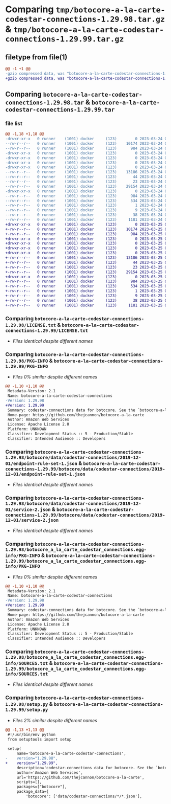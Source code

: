 # Comparing `tmp/botocore-a-la-carte-codestar-connections-1.29.98.tar.gz` & `tmp/botocore-a-la-carte-codestar-connections-1.29.99.tar.gz`

## filetype from file(1)

```diff
@@ -1 +1 @@
-gzip compressed data, was "botocore-a-la-carte-codestar-connections-1.29.98.tar", last modified: Fri Mar 24 01:24:07 2023, max compression
+gzip compressed data, was "botocore-a-la-carte-codestar-connections-1.29.99.tar", last modified: Sat Mar 25 01:22:25 2023, max compression
```

## Comparing `botocore-a-la-carte-codestar-connections-1.29.98.tar` & `botocore-a-la-carte-codestar-connections-1.29.99.tar`

### file list

```diff
@@ -1,18 +1,18 @@
-drwxr-xr-x   0 runner    (1001) docker     (123)        0 2023-03-24 01:24:07.365830 botocore-a-la-carte-codestar-connections-1.29.98/
--rw-r--r--   0 runner    (1001) docker     (123)    10174 2023-03-24 01:24:07.000000 botocore-a-la-carte-codestar-connections-1.29.98/LICENSE.txt
--rw-r--r--   0 runner    (1001) docker     (123)      984 2023-03-24 01:24:07.365830 botocore-a-la-carte-codestar-connections-1.29.98/PKG-INFO
-drwxr-xr-x   0 runner    (1001) docker     (123)        0 2023-03-24 01:24:07.365830 botocore-a-la-carte-codestar-connections-1.29.98/botocore/
-drwxr-xr-x   0 runner    (1001) docker     (123)        0 2023-03-24 01:24:07.365830 botocore-a-la-carte-codestar-connections-1.29.98/botocore/data/
-drwxr-xr-x   0 runner    (1001) docker     (123)        0 2023-03-24 01:24:07.365830 botocore-a-la-carte-codestar-connections-1.29.98/botocore/data/codestar-connections/
-drwxr-xr-x   0 runner    (1001) docker     (123)        0 2023-03-24 01:24:07.365830 botocore-a-la-carte-codestar-connections-1.29.98/botocore/data/codestar-connections/2019-12-01/
--rw-r--r--   0 runner    (1001) docker     (123)    13186 2023-03-24 01:23:57.000000 botocore-a-la-carte-codestar-connections-1.29.98/botocore/data/codestar-connections/2019-12-01/endpoint-rule-set-1.json
--rw-r--r--   0 runner    (1001) docker     (123)       44 2023-03-24 01:23:57.000000 botocore-a-la-carte-codestar-connections-1.29.98/botocore/data/codestar-connections/2019-12-01/examples-1.json
--rw-r--r--   0 runner    (1001) docker     (123)       23 2023-03-24 01:23:57.000000 botocore-a-la-carte-codestar-connections-1.29.98/botocore/data/codestar-connections/2019-12-01/paginators-1.json
--rw-r--r--   0 runner    (1001) docker     (123)    29154 2023-03-24 01:23:57.000000 botocore-a-la-carte-codestar-connections-1.29.98/botocore/data/codestar-connections/2019-12-01/service-2.json
-drwxr-xr-x   0 runner    (1001) docker     (123)        0 2023-03-24 01:24:07.365830 botocore-a-la-carte-codestar-connections-1.29.98/botocore_a_la_carte_codestar_connections.egg-info/
--rw-r--r--   0 runner    (1001) docker     (123)      984 2023-03-24 01:24:07.000000 botocore-a-la-carte-codestar-connections-1.29.98/botocore_a_la_carte_codestar_connections.egg-info/PKG-INFO
--rw-r--r--   0 runner    (1001) docker     (123)      534 2023-03-24 01:24:07.000000 botocore-a-la-carte-codestar-connections-1.29.98/botocore_a_la_carte_codestar_connections.egg-info/SOURCES.txt
--rw-r--r--   0 runner    (1001) docker     (123)        1 2023-03-24 01:24:07.000000 botocore-a-la-carte-codestar-connections-1.29.98/botocore_a_la_carte_codestar_connections.egg-info/dependency_links.txt
--rw-r--r--   0 runner    (1001) docker     (123)        9 2023-03-24 01:24:07.000000 botocore-a-la-carte-codestar-connections-1.29.98/botocore_a_la_carte_codestar_connections.egg-info/top_level.txt
--rw-r--r--   0 runner    (1001) docker     (123)       38 2023-03-24 01:24:07.365830 botocore-a-la-carte-codestar-connections-1.29.98/setup.cfg
--rw-r--r--   0 runner    (1001) docker     (123)     1181 2023-03-24 01:24:07.000000 botocore-a-la-carte-codestar-connections-1.29.98/setup.py
+drwxr-xr-x   0 runner    (1001) docker     (123)        0 2023-03-25 01:22:25.454472 botocore-a-la-carte-codestar-connections-1.29.99/
+-rw-r--r--   0 runner    (1001) docker     (123)    10174 2023-03-25 01:22:25.000000 botocore-a-la-carte-codestar-connections-1.29.99/LICENSE.txt
+-rw-r--r--   0 runner    (1001) docker     (123)      984 2023-03-25 01:22:25.454472 botocore-a-la-carte-codestar-connections-1.29.99/PKG-INFO
+drwxr-xr-x   0 runner    (1001) docker     (123)        0 2023-03-25 01:22:25.454472 botocore-a-la-carte-codestar-connections-1.29.99/botocore/
+drwxr-xr-x   0 runner    (1001) docker     (123)        0 2023-03-25 01:22:25.454472 botocore-a-la-carte-codestar-connections-1.29.99/botocore/data/
+drwxr-xr-x   0 runner    (1001) docker     (123)        0 2023-03-25 01:22:25.454472 botocore-a-la-carte-codestar-connections-1.29.99/botocore/data/codestar-connections/
+drwxr-xr-x   0 runner    (1001) docker     (123)        0 2023-03-25 01:22:25.454472 botocore-a-la-carte-codestar-connections-1.29.99/botocore/data/codestar-connections/2019-12-01/
+-rw-r--r--   0 runner    (1001) docker     (123)    13186 2023-03-25 01:22:12.000000 botocore-a-la-carte-codestar-connections-1.29.99/botocore/data/codestar-connections/2019-12-01/endpoint-rule-set-1.json
+-rw-r--r--   0 runner    (1001) docker     (123)       44 2023-03-25 01:22:12.000000 botocore-a-la-carte-codestar-connections-1.29.99/botocore/data/codestar-connections/2019-12-01/examples-1.json
+-rw-r--r--   0 runner    (1001) docker     (123)       23 2023-03-25 01:22:12.000000 botocore-a-la-carte-codestar-connections-1.29.99/botocore/data/codestar-connections/2019-12-01/paginators-1.json
+-rw-r--r--   0 runner    (1001) docker     (123)    29154 2023-03-25 01:22:12.000000 botocore-a-la-carte-codestar-connections-1.29.99/botocore/data/codestar-connections/2019-12-01/service-2.json
+drwxr-xr-x   0 runner    (1001) docker     (123)        0 2023-03-25 01:22:25.454472 botocore-a-la-carte-codestar-connections-1.29.99/botocore_a_la_carte_codestar_connections.egg-info/
+-rw-r--r--   0 runner    (1001) docker     (123)      984 2023-03-25 01:22:25.000000 botocore-a-la-carte-codestar-connections-1.29.99/botocore_a_la_carte_codestar_connections.egg-info/PKG-INFO
+-rw-r--r--   0 runner    (1001) docker     (123)      534 2023-03-25 01:22:25.000000 botocore-a-la-carte-codestar-connections-1.29.99/botocore_a_la_carte_codestar_connections.egg-info/SOURCES.txt
+-rw-r--r--   0 runner    (1001) docker     (123)        1 2023-03-25 01:22:25.000000 botocore-a-la-carte-codestar-connections-1.29.99/botocore_a_la_carte_codestar_connections.egg-info/dependency_links.txt
+-rw-r--r--   0 runner    (1001) docker     (123)        9 2023-03-25 01:22:25.000000 botocore-a-la-carte-codestar-connections-1.29.99/botocore_a_la_carte_codestar_connections.egg-info/top_level.txt
+-rw-r--r--   0 runner    (1001) docker     (123)       38 2023-03-25 01:22:25.454472 botocore-a-la-carte-codestar-connections-1.29.99/setup.cfg
+-rw-r--r--   0 runner    (1001) docker     (123)     1181 2023-03-25 01:22:25.000000 botocore-a-la-carte-codestar-connections-1.29.99/setup.py
```

### Comparing `botocore-a-la-carte-codestar-connections-1.29.98/LICENSE.txt` & `botocore-a-la-carte-codestar-connections-1.29.99/LICENSE.txt`

 * *Files identical despite different names*

### Comparing `botocore-a-la-carte-codestar-connections-1.29.98/PKG-INFO` & `botocore-a-la-carte-codestar-connections-1.29.99/PKG-INFO`

 * *Files 0% similar despite different names*

```diff
@@ -1,10 +1,10 @@
 Metadata-Version: 2.1
 Name: botocore-a-la-carte-codestar-connections
-Version: 1.29.98
+Version: 1.29.99
 Summary: codestar-connections data for botocore. See the `botocore-a-la-carte` package for more info.
 Home-page: https://github.com/thejcannon/botocore-a-la-carte
 Author: Amazon Web Services
 License: Apache License 2.0
 Platform: UNKNOWN
 Classifier: Development Status :: 5 - Production/Stable
 Classifier: Intended Audience :: Developers
```

### Comparing `botocore-a-la-carte-codestar-connections-1.29.98/botocore/data/codestar-connections/2019-12-01/endpoint-rule-set-1.json` & `botocore-a-la-carte-codestar-connections-1.29.99/botocore/data/codestar-connections/2019-12-01/endpoint-rule-set-1.json`

 * *Files identical despite different names*

### Comparing `botocore-a-la-carte-codestar-connections-1.29.98/botocore/data/codestar-connections/2019-12-01/service-2.json` & `botocore-a-la-carte-codestar-connections-1.29.99/botocore/data/codestar-connections/2019-12-01/service-2.json`

 * *Files identical despite different names*

### Comparing `botocore-a-la-carte-codestar-connections-1.29.98/botocore_a_la_carte_codestar_connections.egg-info/PKG-INFO` & `botocore-a-la-carte-codestar-connections-1.29.99/botocore_a_la_carte_codestar_connections.egg-info/PKG-INFO`

 * *Files 0% similar despite different names*

```diff
@@ -1,10 +1,10 @@
 Metadata-Version: 2.1
 Name: botocore-a-la-carte-codestar-connections
-Version: 1.29.98
+Version: 1.29.99
 Summary: codestar-connections data for botocore. See the `botocore-a-la-carte` package for more info.
 Home-page: https://github.com/thejcannon/botocore-a-la-carte
 Author: Amazon Web Services
 License: Apache License 2.0
 Platform: UNKNOWN
 Classifier: Development Status :: 5 - Production/Stable
 Classifier: Intended Audience :: Developers
```

### Comparing `botocore-a-la-carte-codestar-connections-1.29.98/botocore_a_la_carte_codestar_connections.egg-info/SOURCES.txt` & `botocore-a-la-carte-codestar-connections-1.29.99/botocore_a_la_carte_codestar_connections.egg-info/SOURCES.txt`

 * *Files identical despite different names*

### Comparing `botocore-a-la-carte-codestar-connections-1.29.98/setup.py` & `botocore-a-la-carte-codestar-connections-1.29.99/setup.py`

 * *Files 2% similar despite different names*

```diff
@@ -1,13 +1,13 @@
 #!/usr/bin/env python
 from setuptools import setup
 
 setup(
     name='botocore-a-la-carte-codestar-connections',
-    version="1.29.98",
+    version="1.29.99",
     description='codestar-connections data for botocore. See the `botocore-a-la-carte` package for more info.',
     author='Amazon Web Services',
     url='https://github.com/thejcannon/botocore-a-la-carte',
     scripts=[],
     packages=["botocore"],
     package_data={
         'botocore': ['data/codestar-connections/*/*.json'],
```

